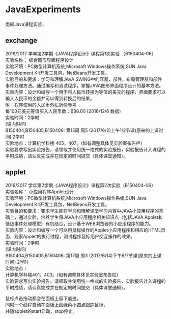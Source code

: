 # JavaExperiments  
南邮Java课程实验，  
  
## exchange  
2016/2017 学年第2学期《JAVA程序设计》课程第1次实验 （B150404-06）  
实验名称： 综合图形界面程序设计  
实验环境：PC微型计算机系统,Microsoft Windows操作系统,SUN Java Development Kit开发工具包，NetBeans开发工具。  
 实验目的和要求：学习和理解JAVA SWING中的容器，部件，布局管理器和部件事件处理方法。通过编写和调试程序，掌握JAVA图形界面程序设计的基本方法。  
 实验内容：设计和编写一个用于将人民币转换为等值的美元的程序，界面要求可以输入人民币的金额并可以得到转换后的结果。  
 附：程序使用的人民币外汇牌价参考  
每100元美元等值买入人民币数：688.00 (2016/12/6 数据)  
 实验时间：2学时  
(课内时间)  
B150404,B150405,B150406: 第15周 周5 (2017/6/2)上午1/2节课(原来的上课时间) 2学时  
实验地点：计算机学科楼 405，407。(如有调整具体见实验室布告栏)  
 实验要求写出实验报告，请领取并使用统一格式的实验报告，实验报告计入课程的平时成绩，请认真完成并在规定的时间提交（具体课堂通知）。  

## applet
2016/2017 学年第2学期《JAVA程序设计》课程第2次实验（B150404-06）  
实验名称： 小应用程序Applet设计  
实验环境：PC微型计算机系统,Microsoft Windows操作系统,SUN Java Development Kit开发工具包，NetBeans开发工具。  
 实验目的和要求：要求学生能在学习和理解课堂学习内容中JAVA小应用程序的基础上，通过实验，培养学生将JAVA小应用程序相关知识点（包括JAVA Applet和低级事件处理模型）有机结合，设计基于WEB浏览器的小应用程序的能力。  
 实验内容：设计和编写一个可以用鼠标操作的Applet小应用程序和相应的HTML页面，观察Applet的执行过程，测试程序鼠标用户交互操作的效果。  
 实验时间：2学时  
(课内时间)  
B150404,B150405,B150406: 第17周 周3 (2017/6/14)下午6/7节课(原来的上课时间) 2学时  
 实验地点：  
计算机学科楼401，403。(如有调整具体见实验室布告栏)  
实验要求写出实验报告，请领取并使用统一格式的实验报告，实验报告计入课程的平时成绩，请认真完成并在规定的时间提交（具体课堂通知）。  

鼠标点击拖动都会在面板上留下痕迹，  
同时一个线程自动在面板上画绿色小圆点跟踪鼠标，  
并随applet的start启动，stop停止，  